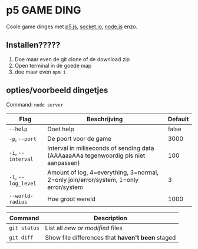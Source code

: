 # p5 GAME DING
Coole game dinges met [p5.js](https://p5js.org/), [socket.io](http://socket.io/), [node.js](https://nodejs.org) enzo.

## Installen?????
1. Doe maar even de git clone of de download zip
2. Open terminal in de goede map
3. doe maar even `npm i`

## opties/voorbeeld dingetjes
Command: `node server`

| Flag                | Beschrijving                                                                         | Default |
| ------------------- | ------------------------------------------------------------------------------------ | ------- |
| `--help`            | Doet help                                                                            | false   |
| `-p`, `--port`      | De poort voor de game                                                                | 3000    |
| `-i`, `--interval`  | Interval in miliseconds of sending data (AAAaaaAAa tegenwoordig pls niet aanpassen)  | 100     |
| `-l`, `--log_level` | Amount of log, 4=everything, 3=normal, 2=only join/error/system, 1=only error/system | 3       |
| `--world-radius`    | Hoe groot wereld                                                                     | 1000    |

| Command | Description |
| --- | --- |
| `git status` | List all *new or modified* files |
| `git diff` | Show file differences that **haven't been** staged |